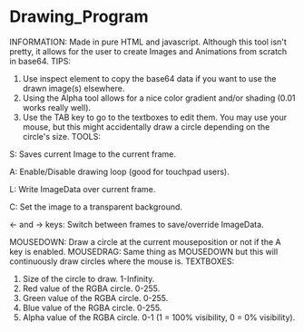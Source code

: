 # Drawing_Program
INFORMATION:
Made in pure HTML and javascript.
Although this tool isn't pretty, it allows for the user to create Images and Animations from scratch in base64.
TIPS:
1. Use inspect element to copy the base64 data if you want to use the drawn image(s) elsewhere.
2. Using the Alpha tool allows for a nice color gradient and/or shading (0.01 works really well).
3. Use the TAB key to go to the textboxes to edit them. You may use your mouse, but this might accidentally draw a circle depending on the circle's size.
TOOLS:

S: Saves current Image to the current frame.

A: Enable/Disable drawing loop (good for touchpad users).

L: Write ImageData over current frame.

C: Set the image to a transparent background.

<- and -> keys: Switch between frames to save/override ImageData.

MOUSEDOWN: Draw a circle at the current mouseposition or not if the A key is enabled.
MOUSEDRAG: Same thing as MOUSEDOWN but this will continuously draw circles where the mouse is.
TEXTBOXES:
1. Size of the circle to draw. 1-Infinity.
2. Red value of the RGBA circle. 0-255.
3. Green value of the RGBA circle. 0-255.
4. Blue value of the RGBA circle. 0-255.
5. Alpha value of the RGBA circle. 0-1 (1 = 100% visibility, 0 = 0% visibility).
